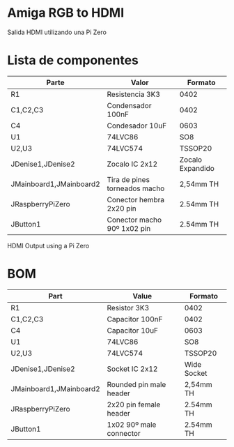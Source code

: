 # Amiga RGB to HDMI
Salida HDMI utilizando una Pi Zero	

# Lista de componentes

 Parte                    | Valor                            | Formato           |
| ----------------------- | -------------------------------- | ------------------|   
| R1                      | Resistencia 3K3                  | 0402              |
| C1,C2,C3                | Condensador 100nF                | 0402              |
| C4                      | Condesador 10uF                  | 0603              |
| U1                      | 74LVC86                          | SO8               |
| U2,U3                   | 74LVC574                         | TSSOP20           |
| JDenise1,JDenise2       | Zocalo IC 2x12                   | Zocalo Expandido  |
| JMainboard1,JMainboard2 | Tira de pines torneados macho    | 2,54mm TH         |
| JRaspberryPiZero        | Conector hembra 2x20 pin         | 2.54mm TH         |
| JButton1                | Conector macho 90º 1x02 pin      | 2.54mm TH         |


HDMI Output using a Pi Zero

# BOM

| Part                    | Value                            | Formato           |
| ----------------------- | -------------------------------- | ------------------|   
| R1                      | Resistor 3K3                     | 0402              |
| C1,C2,C3                | Capacitor 100nF                  | 0402              |
| C4                      | Capacitor 10uF                   | 0603              |
| U1                      | 74LVC86                          | SO8               |
| U2,U3                   | 74LVC574                         | TSSOP20           |
| JDenise1,JDenise2       | Socket IC 2x12                   | Wide Socket       |
| JMainboard1,JMainboard2 | Rounded pin male header          | 2,54mm TH         |
| JRaspberryPiZero        | 2x20 pin female header           | 2.54mm TH         |
| JButton1                | 1x02 90º male connector          | 2.54mm TH         |
